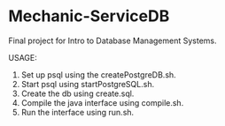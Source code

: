 # Mechanic-ServiceDB
Final project for Intro to Database Management Systems.

USAGE:
1. Set up psql using the createPostgreDB.sh.
2. Start psql using startPostgreSQL.sh.
3. Create the db using create.sql.
4. Compile the java interface using compile.sh.
5. Run the interface using run.sh.
